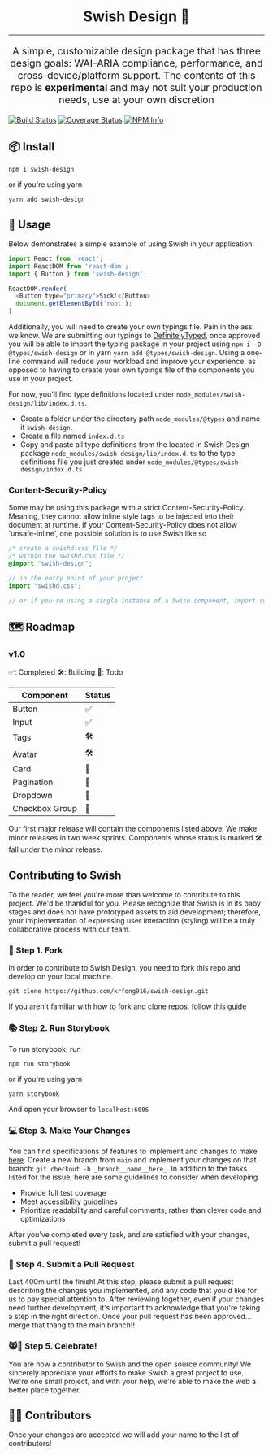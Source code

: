 <h1 align="center">
  Swish Design 🏀
</h1>
<hr />
<p align="center" style="font-size: 1.2rem;">A simple, customizable design package that has three design goals: WAI-ARIA compliance, performance, and cross-device/platform support. The contents of this repo is <strong>experimental</strong> and may not suit your production needs, use at your own discretion</p>

[![Build Status][build-badge]][build]
[![Coverage Status][coverage-badge]][coverage]
[![NPM Info][npm-info-badge]][npm-info]


## 📦 Install

```
npm i swish-design
```

or if you're using yarn

```
yarn add swish-design
```

## 🔨 Usage

Below demonstrates a simple example of using Swish in your application:

```js
import React from 'react';
import ReactDOM from 'react-dom';
import { Button } from 'swish-design';

ReactDOM.render(
  <Button type="primary">Sick!</Button>
  document.getElementById('root');
)
```

Additionally, you will need to create your own typings file. Pain in the ass, we know. We are submitting our typings to [DefinitelyTyped](https://github.com/DefinitelyTyped/DefinitelyTyped), once approved you will be able to import the typing package in your project using `npm i -D @types/swish-design` or in yarn `yarn add @types/swish-design`. Using a one-line command  will reduce your workload and improve your experience, as opposed to having to create your own typings file of the components you use in your project.

For now, you'll find type definitions located under `node_modules/swish-design/lib/index.d.ts`.
- Create a folder under the directory path `node_modules/@types` and name it `swish-design`.
- Create a file named `index.d.ts`
- Copy and paste all type definitions from the located in Swish Design package `node_modules/swish-design/lib/index.d.ts` to the type definitions file you just created under `node_modules/@types/swish-design/index.d.ts`

### Content-Security-Policy

Some may be using this package with a strict Content-Security-Policy. Meaning, they cannot allow inline style tags to be injected into their document at runtime.
If your Content-Security-Policy does not allow 'unsafe-inline', one possible solution is to use Swish like so

```css
/* create a swishd.css file */
/* within the swishd.css file */
@import "swish-design";
```

```js
// in the entry point of your project
import "swishd.css";

// or if you're using a single instance of a Swish component, import swishd.css within that file
```

## 🗺 Roadmap

### v1.0

✅: Completed
🛠️: Building
📘: Todo

| Component      | Status |
| -------------- | ------ |
| Button         | ✅     |
| Input          | ✅     |
| Tags           | 🛠️     |
| Avatar         | 🛠️     |
| Card           | 📘     |
| Pagination     | 📘     |
| Dropdown       | 📘     |
| Checkbox Group | 📘     |

Our first major release will contain the components listed above. We make minor releases in two week sprints. Components whose status is marked 🛠️ fall under the minor release.

## Contributing to Swish

To the reader, we feel you're more than welcome to contribute to this project. We'd be thankful for you. Please recognize that Swish is in its baby stages and does not have prototyped assets to aid development; therefore, your implementation of expressing user interaction (styling) will be a truly collaborative process with our team.

### 🍴 Step 1. Fork

In order to contribute to Swish Design, you need to fork this repo and develop on your local machine.

```
git clone https://github.com/krfong916/swish-design.git
```

If you aren't familiar with how to fork and clone repos, follow this [guide](https://help.github.com/en/github/getting-started-with-github/fork-a-repo)

### 📚 Step 2. Run Storybook

To run storybook, run

```
npm run storybook
```

or if you're using yarn

```
yarn storybook
```

And open your browser to `localhost:6006`

### 💻 Step 3. Make Your Changes

You can find specifications of features to implement and changes to make [here](https://github.com/krfong916/swish-design/issues). Create a new branch from `main` and implement your changes on that branch: `git checkout -b _branch__name__here_`.
In addition to the tasks listed for the issue, here are some guidelines to consider when developing

- Provide full test coverage
- Meet accessibility guidelines
- Prioritize readability and careful comments, rather than clever code and optimizations

After you've completed every task, and are satisfied with your changes, submit a pull request!

### 📄 Step 4. Submit a Pull Request

Last 400m until the finish! At this step, please submit a pull request describing the changes you implemented, and any code that you'd like for us to pay special attention to. After reviewing together, even if your changes need further development, it's important to acknowledge that you're taking a step in the right direction. Once your pull request has been approved... merge that thang to the main branch!!

### 😸🍾 Step 5. Celebrate!

You are now a contributor to Swish and the open source community! We sincerely appreciate your efforts to make Swish a great project to use. We're one small project, and with your help, we're able to make the web a better place together.

## 🎉👏 Contributors

Once your changes are accepted we will add your name to the list of contributors!

[build-badge]: https://travis-ci.com/krfong916/swish-design.svg?branch=main
[build]: https://travis-ci.com/krfong916/swish-design
[coverage-badge]: https://coveralls.io/repos/github/krfong916/swish-components/badge.svg?branch=main
[coverage]: https://coveralls.io/github/krfong916/swish-design?branch=main
[npm-info-badge]: https://badge.fury.io/js/swish-design.svg 
[npm-info]: https://badge.fury.io/js/swish-design
[hit-count-badge]: http://hits.dwyl.com/krfong916/swish-design.svg
[hit-count]: http://hits.dwyl.com/krfong916/swish-design
